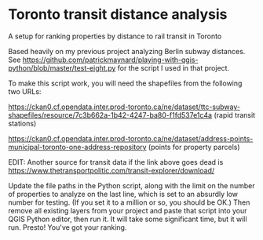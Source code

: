 # Toronto transit distance analysis
A setup for ranking properties by distance to rail transit in Toronto

Based heavily on my previous project analyzing Berlin subway distances. See https://github.com/patrickmaynard/playing-with-qgis-python/blob/master/test-eight.py for the script I used in that project.

To make this script work, you will need the shapefiles from the following two URLs:

https://ckan0.cf.opendata.inter.prod-toronto.ca/ne/dataset/ttc-subway-shapefiles/resource/7c3b662a-1b42-4247-ba80-f1fd537e1c4a (rapid transit stations)

https://ckan0.cf.opendata.inter.prod-toronto.ca/ne/dataset/address-points-municipal-toronto-one-address-repository (points for property parcels)

EDIT: Another source for transit data if the link above goes dead is https://www.thetransportpolitic.com/transit-explorer/download/

Update the file paths in the Python script, along with the limit on the number of properties to analyze on the last line, which is set to an absurdly low number for testing. (If you set it to a million or so, you should be OK.) Then remove all existing layers from your project and paste that script into your QGIS Python editor, then run it. It will take some significant time, but it will run. Presto! You've got your ranking.
